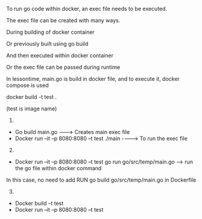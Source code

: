 To run go code within docker, an exec file needs to be executed.  

 

The exec file can be created with many ways. 

 

During building of docker container 

 
Or previously built using go build 

 And then executed within docker container  

Or the exec file can be passed during runtime 

In lessontime, main.go is build in docker file, and to execute it, docker compose is used 


docker build -t test .

(test is image name)

1. 
- Go build main.go     ---> Creates main exec file 
- Docker run –it –p 8080:8080 –t test ./main    ----> To run the exec file 

2.
- Docker run –it –p 8080:8080 –t test go run go/src/temp/main.go   --> run the go file within docker command 

In this case, no need to add RUN go build go/src/temp/main.go in Dockerfile 

3.

- Docker build –t test 
- Docker run –it –p 8080:8080 –t test 

 

 